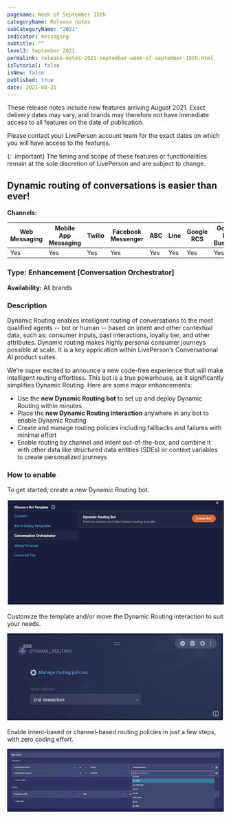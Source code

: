 ```yaml
---
pagename: Week of September 15th
categoryName: Release notes
subCategoryName: "2021"
indicator: messaging
subtitle: ""
level3: September 2021
permalink: release-notes-2021-september-week-of-september-15th.html
isTutorial: false
isNew: false
published: true
date: 2021-08-25
---
```


These release notes include new features arriving August 2021. Exact delivery dates may vary, and brands may therefore not have immediate access to all features on the date of publication.

Please contact your LivePerson account team for the exact dates on which you will have access to the features.

{: .important}
The timing and scope of these features or functionalities remain at the sole discretion of LivePerson and are subject to change.

## Dynamic routing of conversations is easier than ever!

**Channels:**

<div class="tablecontainer">

<table class="releasenotes">

<thead>

<tr class="categoryrow">

<th>Web Messaging</th>

<th>Mobile App Messaging</th>

<th>Twilio</th>

<th>Facebook Messenger</th>

<th>ABC</th>

<th>Line</th>

<th>Google RCS</th>

<th>Google My Business</th>

<th>WhatsApp Business</th>

<th>CM</th>

<th>WeChat</th>

<th>Chat</th>

</tr>

</thead>

<tbody>

<tr>

<td>Yes</td>

<td>Yes</td>

<td>Yes</td>

<td>Yes</td>

<td>Yes</td>

<td>Yes</td>

<td>Yes</td>

<td>Yes</td>

<td>Yes</td>

<td>Yes</td>

<td>Yes</td>

<td>No</td>

</tr>

</tbody>

</table>

</div>

### Type: Enhancement [Conversation Orchestrator]

**Availability:** All brands

### Description

Dynamic Routing enables intelligent routing of conversations to the most qualified agents -- bot or human -- based on intent and other contextual data, such as: consumer inputs, past interactions, loyalty tier, and other attributes. Dynamic routing makes highly personal consumer journeys possible at scale. It is a key application within LivePerson’s Conversational AI product suites.

We’re super excited to announce a new code-free experience that will make intelligent routing effortless. This bot is a true powerhouse, as it significantly simplifies Dynamic Routing. Here are some major enhancements:

- Use the **new Dynamic Routing bot** to set up and deploy Dynamic Routing within minutes
- Place the **new Dynamic Routing interaction** anywhere in any bot to enable Dynamic Routing
- Create and manage routing policies including fallbacks and failures with minimal effort
- Enable routing by channel and intent out-of-the-box, and combine it with other data like structured data entities (SDEs) or context variables to create personalized journeys

### How to enable

To get started, create a new Dynamic Routing bot.

![](img/week-of-august-25th-1.png)

Customize the template and/or move the Dynamic Routing interaction to suit your needs.

![](img/week-of-august-25th-2.png)

Enable intent-based or channel-based routing policies in just a few steps, with zero coding effort.

![](img/week-of-august-25th-3.png)
